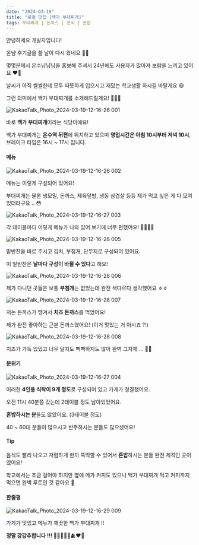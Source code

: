 ```yaml
---
date: "2024-03-19"
title: "로컬 맛집 [백가 부대찌개]"
tags: 부대찌개 | 돈까스 | 한식 | 혼밥
---
```


안녕하세요 개발자입니다!

온냠 후기글을 쓸 날이 다시 왔네요 🥺💦

몇몇분께서 온수냠냠냠을 홍보해 주셔서 24년에도 사용자가 많아져 보람을 느끼고 있어요 ❤️‍🔥

날씨가 아직 쌀쌀한데 모두 따뜻하게 입으시고 재밌는 학교생활 하시길 바랄게요 😆

그런 의미에서 백가 부대찌개를 소개해드릴게요! 🍚🍚🍚

![KakaoTalk_Photo_2024-03-19-12-16-26 001](https://github.com/hanseulhee/onsuYumYumYum/assets/63100352/27074e81-f51a-44f7-8473-a5c8e4432a97)

바로 **백가 부대찌개**이라는 식당이에요!

백가 부대찌개는 **온수역 뒤편**에 위치하고 있으며 **영업시간은 아침 10시부터 저녁 10시**, 브레이크 타임은 16시 ~ 17시 입니다.

#### 메뉴

![KakaoTalk_Photo_2024-03-19-12-16-26 002](https://github.com/hanseulhee/onsuYumYumYum/assets/63100352/7ef75f43-22dc-4d17-9e77-88fde2a941bf)

메뉴는 이렇게 구성되어 있어요!

부대찌개는 물론 냉모밀, 돈까스, 제육덮밥, 냉동 삼겹살 등등 제가 먹고 싶은 게 다 모여있더라구요 .. 😳

![KakaoTalk_Photo_2024-03-19-12-16-27 003](https://github.com/hanseulhee/onsuYumYumYum/assets/63100352/18c093fb-8556-4935-8b97-f9e775a015b2)

각 테이블마다 이렇게 메뉴가 나와 있어 보기에 너무 편했어요! 👍🏻👍🏻

![KakaoTalk_Photo_2024-03-19-12-16-28 005](https://github.com/hanseulhee/onsuYumYumYum/assets/63100352/66a1275f-27c9-45e0-b46a-1900eb1a144b)

밑반찬을 바로 주시고 김치, 부침개, 단무지로 구성되어 있어요.

이 밑반찬은 **날마다 구성이 바뀔 수 있다**고 해요!

![KakaoTalk_Photo_2024-03-19-12-16-28 006](https://github.com/hanseulhee/onsuYumYumYum/assets/63100352/65f5a311-d268-4da2-ab7b-1d397a334172)

제가 다니던 곳들은 보통 **부침개**는 없었는데 완전 색다르다 생각했어요 ㅎㅎ

![KakaoTalk_Photo_2024-03-19-12-16-28 007](https://github.com/hanseulhee/onsuYumYumYum/assets/63100352/ad6d43c0-50a0-41bc-9e70-e08f6c7eac2a)

저는 돈까스가 땡겨서 **치즈 돈까스**를 먹었어요!

제가 완전 좋아하는 근본 돈까스였어요! (이거 맛있는 거 아시죠 ?!)

![KakaoTalk_Photo_2024-03-19-12-16-28 008](https://github.com/hanseulhee/onsuYumYumYum/assets/63100352/32250f9e-79ca-4408-b43f-70bc7a9714ea)

치즈가 가득 있었고 너무 달지도 뻑뻑하지도 않아 완벽 그자체 ... 🫶🏻

#### 분위기

![KakaoTalk_Photo_2024-03-19-12-16-27 004](https://github.com/hanseulhee/onsuYumYumYum/assets/63100352/00c290ed-4e97-463b-8199-747bdd038ad9)

이러한 **4인용 식탁이 9개 정도**로 구성되어 있고 가게가 청결했어요.

오전 11시 40분쯤 갔는데 2테이블 정도 남아있었어요.

**혼밥하시는 분**들도 많았어요. (3테이블 정도)

40 ~ 60대 분들이 많으시고 반주하시는 분들도 많으셨어요!

#### Tip

음식도 빨리 나오고 저렴하게 한끼 뚝딱할 수 있어서 **혼밥**하시는 분들 완전 제격인 곳이였어요!

학교에서는 조금 걸어야 하지만 옆에 메가 커피도 있으니 백가 부대찌개 먹고 커피까지 먹으면 완벽 루트인 것 같아요 🤭

#### 한줄평

![KakaoTalk_Photo_2024-03-19-12-16-29 009](https://github.com/hanseulhee/onsuYumYumYum/assets/63100352/7b640093-2634-40ca-8371-4244eae49b42)

가게가 맛있고 메뉴가 깨끗한 백가 부대찌개 !!

**정말 강강추합니다 !!! 👍🏻👍🏻🍚🫂❤️‍🔥**
